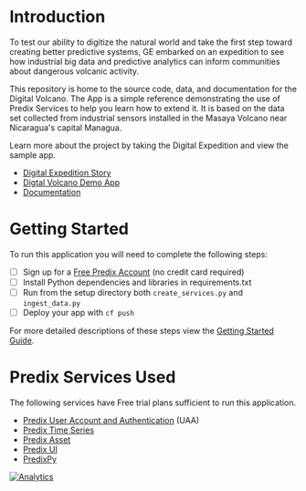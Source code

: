 
# Introduction

To test our ability to digitize the natural world and take the first step
toward creating better predictive systems, GE embarked on an expedition to see
how industrial big data and predictive analytics can inform communities about
dangerous volcanic activity.

This repository is home to the source code, data, and documentation for the
Digital Volcano.  The App is a simple reference demonstrating the use of Predix
Services to help you learn how to extend it.  It is based on the data set
collected from industrial sensors installed in the Masaya Volcano near
Nicaragua's capital Managua.

Learn more about the project by taking the Digital Expedition and view the
sample app.

- [Digital Expedition Story][story]
- [Digtal Volcano Demo App][volcanoapp]
- [Documentation][docs]

# Getting Started

To run this application you will need to complete the following steps:

- [ ] Sign up for a [Free Predix Account][signup] (no credit card required)
- [ ] Install Python dependencies and libraries in requirements.txt
- [ ] Run from the setup directory both `create_services.py` and `ingest_data.py`
- [ ] Deploy your app with `cf push`

For more detailed descriptions of these steps view the [Getting Started Guide][quickstart].

# Predix Services Used

The following services have Free trial plans sufficient to run this
application.

- [Predix User Account and Authentication][uaa] (UAA)
- [Predix Time Series][timeseries]
- [Predix Asset][asset]
- [Predix UI][ui]
- [PredixPy][predixpy]


[![Analytics](https://ga-beacon.appspot.com/UA-82773213-1/predix-sdks/readme?pixel)](https://github.com/PredixDev)

[story]: https://ge.com/digitalvolcano
[volcanoapp]: https://volcano-app.run.aws-usw02-pr.ice.predix.io
[docs]: https://volcano-app.run.aws-usw02-pr.ice.predix.io/docs
[quickstart]: https://volcano-app.run.aws-usw02-pr.ice.predix.io/docs/html/quickstart/index.html
[signup]: https://www.predix.io/registration/
[uaa]: https://www.predix.io/services/service.html?id=1172
[timeseries]: https://www.predix.io/services/service.html?id=1177
[asset]: https://www.predix.io/services/service.html?id=1171
[ui]: https://www.predix-ui.com/#/home/
[predixpy]:Include://github.com/predixpy/predixpy 
